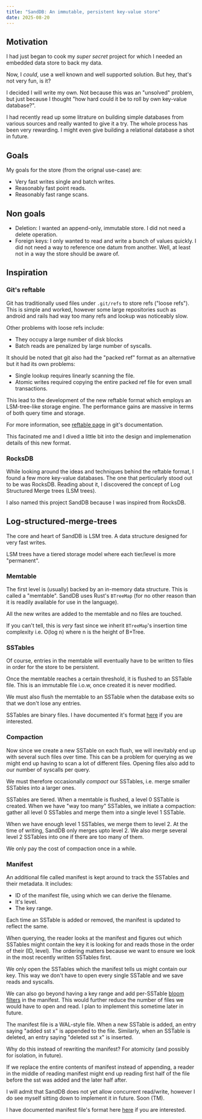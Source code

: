 ```yaml
---
title: "SandDB: An immutable, persistent key-value store"
date: 2025-08-20
---
```


## Motivation

I had just began to cook my *super secret* project for which I needed an
embedded data store to back my data.

Now, I _could_, use a well known and well supported solution. But hey, that's
not very fun, is it?

I decided I will write my own. Not because this was an "unsolved" problem, but
just because I thought "how hard could it be to roll by own key-value
database?".

I had recently read up some litrature on building simple databases from various
sources and really wanted to give it a try. The whole process has been very
rewarding. I might even give building a relational database a shot in future.

## Goals

My goals for the store (from the orignal use-case) are:

* Very fast writes single and batch writes.
* Reasonably fast point reads.
* Reasonably fast range scans.

## Non goals

* Deletion: I wanted an append-only, immutable store. I did not need a delete
  operation.
* Foreign keys: I only wanted to read and write a bunch of values quickly. I did
  not need a way to reference one datum from another. Well, at least not in a
  way the store should be aware of.

## Inspiration

### Git's reftable

Git has traditionally used files under `.git/refs` to store refs ("loose refs").
This is simple and worked, however some large repositories such as android and
rails had way too many refs and lookup was noticeably slow.

Other problems with loose refs include:

* They occupy a large number of disk blocks
* Batch reads are penalized by large number of syscalls.

It should be noted that git also had the "packed ref" format as an alternative
but it had its own problems:

* Single lookup requires linearly scanning the file.
* Atomic writes required copying the entire packed ref file for even small
  transactions.

This lead to the development of the new reftable format which employs an
LSM-tree-like storage engine. The performance gains are massive in terms of both
query time and storage.

For more information, see [reftable page](https://git-scm.com/docs/reftable)
in git's documentation.

This facinated me and I dived a little bit into the design and implemenation
details of this new format.

### RocksDB

While looking around the ideas and techniques behind the reftable format, I
found a few more key-value databases. The one that perticularly stood out to be
was RocksDB. Reading about it, I discovered the concept of Log Structured Merge
trees (LSM trees).

I also named this project SandDB because I was inspired from RocksDB.

## Log-structured-merge-trees

The core and heart of SandDB is LSM tree. A data structure designed for very
fast writes.

LSM trees have a tiered storage model where each tier/level is more "permanent".

### Memtable

The first level is (usually) backed by an in-memory data structure. This is
called a "memtable". SandDB uses Rust's `BTreeMap` (for no other reason than
it is readily available for use in the language).

All the new writes are added to the memtable and no files are touched.

If you can't tell, this is *very* fast since we inherit `BTreeMap`'s insertion
time complexity i.e. O(log n) where n is the height of B+Tree.

### SSTables

Of course, entries in the memtable will eventually have to be written to files
in order for the store to be persistent.

Once the memtable reaches a certain threshold, it is flushed to an SSTable file.
This is an immutable file i.o.w, once created it is never modified.

We must also flush the memtable to an SSTable when the database exits so that we
don't lose any entries.

SSTables are binary files. I have documented it's format [here](https://github.com/quanta-kt/SandDB/blob/master/docs/sst-file-spec.md)
if you are interested.

### Compaction

Now since we create a new SSTable on each flush, we will inevitably end up with
several such files over time. This can be a problem for querying as we might end
up having to scan a lot of different files. Opening files also add to our
number of syscalls per query.

We must therefore occasionally _compact_ our SSTables, i.e. merge smaller
SSTables into a larger ones.

SSTables are tiered. When a memtable is flushed, a level 0 SSTable is created.
When we have "way too many" SSTables, we initiate a compaction: gather all level
0 SSTables and merge them into a single level 1 SSTable.

When we have enough level 1 SSTables, we merge them to level 2. At the time of
writing, SandDB only merges upto level 2. We also merge several level 2 SSTables
into one if there are too many of them.

We only pay the cost of compaction once in a while.

### Manifest

An additional file called manifest is kept around to track the SSTables and
their metadata. It includes:

* ID of the manifest file, using which we can derive the filename.
* It's level.
* The key range.

Each time an SSTable is added or removed, the manifest is updated to reflect
the same.

When querying, the reader looks at the manifest and figures out which SSTables
might contain the key it is looking for and reads those in the order of their
(ID, level). The ordering matters because we want to ensure we look in the most
recently written SSTables first.

We only open the SSTables which the manifest tells us might contain our key.
This way we don't have to open every single SSTable and we save reads and
syscalls.

We can also go beyond having a key range and add per-SSTable
[bloom filters](https://en.wikipedia.org/wiki/Bloom_filter)
in the manifest. This would further reduce the number of files we would have to
open and read. I plan to implement this sometime later in future.

The manifest file is a WAL-style file. When a new SSTable is added, an entry
saying "added sst x" is appended to the file. Similarly, when an SSTable is
deleted, an entry saying "deleted sst x" is inserted.

Why do this instead of rewriting the manifest? For atomicity (and possibly for
isolation, in future).

If we replace the entire contents of manifest instead of appending, a reader in
the middle of reading manifest might end up reading first half of the file
before the sst was added and the later half after.

I will admit that SandDB does not yet allow concurrent read/write, however I do
see myself sitting down to implement it in future. Soon (TM).

I have documented manifest file's format here
[here](https://github.com/quanta-kt/SandDB/blob/master/docs/manifest-file-spec.md)
if you are interested.

